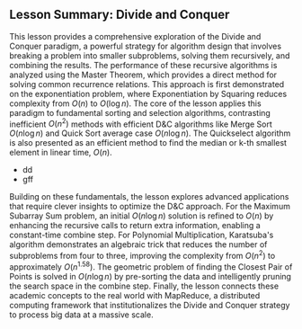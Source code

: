 ## Lesson Summary: Divide and Conquer


This lesson provides a comprehensive exploration of the Divide and Conquer paradigm, a powerful strategy for algorithm design that involves breaking a problem into smaller subproblems, solving them recursively, and combining the results. The performance of these recursive algorithms is analyzed using the Master Theorem, which provides a direct method for solving common recurrence relations. This approach is first demonstrated on the exponentiation problem, where Exponentiation by Squaring reduces complexity from $O(n)$ to $O(\log n)$. The core of the lesson applies this paradigm to fundamental sorting and selection algorithms, contrasting inefficient $O(n^2)$ methods with efficient D&C algorithms like Merge Sort $O(n \log n)$ and Quick Sort average case $O(n \log n)$. The Quickselect algorithm is also presented as an efficient method to find the median or k-th smallest element in linear time, $O(n)$.

* dd
* gff


Building on these fundamentals, the lesson explores advanced applications that require clever insights to optimize the D&C approach. For the Maximum Subarray Sum problem, an initial $O(n \log n)$ solution is refined to $O(n)$ by enhancing the recursive calls to return extra information, enabling a constant-time combine step. For Polynomial Multiplication, Karatsuba's algorithm demonstrates an algebraic trick that reduces the number of subproblems from four to three, improving the complexity from $O(n^2)$ to approximately $O(n^{1.58})$. The geometric problem of finding the Closest Pair of Points is solved in $O(n \log n)$ by pre-sorting the data and intelligently pruning the search space in the combine step. Finally, the lesson connects these academic concepts to the real world with MapReduce, a distributed computing framework that institutionalizes the Divide and Conquer strategy to process big data at a massive scale.





